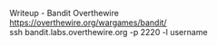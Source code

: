 Writeup - Bandit Overthewire <br />
https://overthewire.org/wargames/bandit/ <br />
ssh bandit.labs.overthewire.org -p 2220 -l username 
